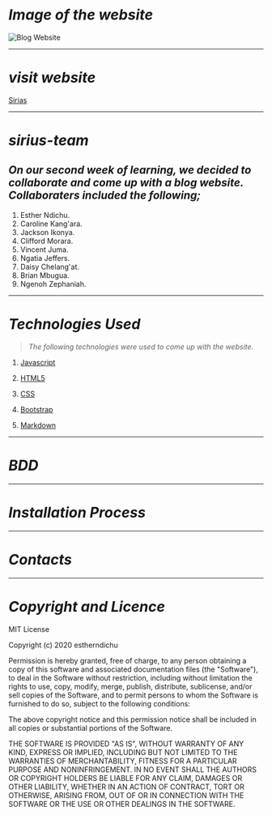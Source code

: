 # _Image of the website_
![Blog Website](file:///home/moring/Desktop/my-projects/Sirius-Team/project-resources/page-screenshots/landing.png "Blog Website")
***
# _visit website_
[Sirias]()
***
# *sirius-team*
_On our second week of learning, we decided to collaborate and come up with a blog website. Collaboraters included the following;_ 
---

1. Esther Ndichu.
1. Caroline Kang'ara.
1. Jackson Ikonya.
1. Clifford Morara.
1. Vincent Juma.
1. Ngatia Jeffers.
1. Daisy Chelang'at.
1. Brian Mbugua.
1. Ngenoh Zephaniah.

***
# _Technologies Used_
 >_The following technologies were used to come up with the website._

 1. [Javascript](https://en.wikipedia.org/wiki/JavaScript "JS")

 2. [HTML5](https://en.wikipedia.org/wiki/HTML5 "Hypertext")

 3. [CSS](https://en.wikipedia.org/wiki/CSS "stylesheet")

 4. [Bootstrap](https://getbootstrap.com/ "bootstrap")
 5. [Markdown](https://en.wikipedia.org/wiki/Markdown "README.md")
 ***
# _BDD_
***
# _Installation Process_
***
# _Contacts_
***
# _Copyright and Licence_
MIT License

Copyright (c) 2020 estherndichu

Permission is hereby granted, free of charge, to any person obtaining a copy of this software and associated documentation files (the "Software"), to deal in the Software without restriction, including without limitation the rights to use, copy, modify, merge, publish, distribute, sublicense, and/or sell copies of the Software, and to permit persons to whom the Software is furnished to do so, subject to the following conditions:

The above copyright notice and this permission notice shall be included in all copies or substantial portions of the Software.

THE SOFTWARE IS PROVIDED "AS IS", WITHOUT WARRANTY OF ANY KIND, EXPRESS OR IMPLIED, INCLUDING BUT NOT LIMITED TO THE WARRANTIES OF MERCHANTABILITY, FITNESS FOR A PARTICULAR PURPOSE AND NONINFRINGEMENT. IN NO EVENT SHALL THE AUTHORS OR COPYRIGHT HOLDERS BE LIABLE FOR ANY CLAIM, DAMAGES OR OTHER LIABILITY, WHETHER IN AN ACTION OF CONTRACT, TORT OR OTHERWISE, ARISING FROM, OUT OF OR IN CONNECTION WITH THE SOFTWARE OR THE USE OR OTHER DEALINGS IN THE SOFTWARE.
